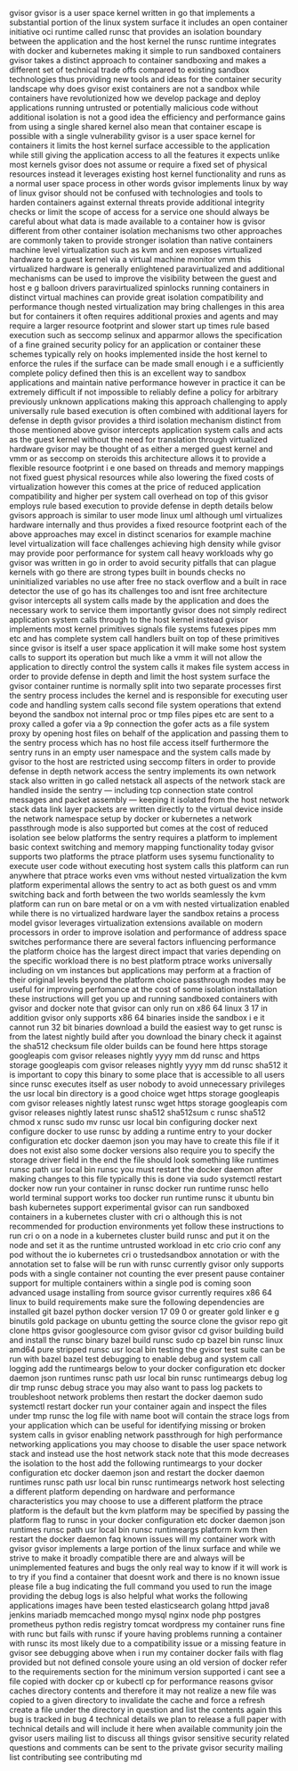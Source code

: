 gvisor gvisor is a user space kernel written in go that implements a substantial portion of the linux system surface it includes an open container initiative oci runtime called runsc that provides an isolation boundary between the application and the host kernel the runsc runtime integrates with docker and kubernetes making it simple to run sandboxed containers gvisor takes a distinct approach to container sandboxing and makes a different set of technical trade offs compared to existing sandbox technologies thus providing new tools and ideas for the container security landscape why does gvisor exist containers are not a sandbox while containers have revolutionized how we develop package and deploy applications running untrusted or potentially malicious code without additional isolation is not a good idea the efficiency and performance gains from using a single shared kernel also mean that container escape is possible with a single vulnerability gvisor is a user space kernel for containers it limits the host kernel surface accessible to the application while still giving the application access to all the features it expects unlike most kernels gvisor does not assume or require a fixed set of physical resources instead it leverages existing host kernel functionality and runs as a normal user space process in other words gvisor implements linux by way of linux gvisor should not be confused with technologies and tools to harden containers against external threats provide additional integrity checks or limit the scope of access for a service one should always be careful about what data is made available to a container how is gvisor different from other container isolation mechanisms two other approaches are commonly taken to provide stronger isolation than native containers machine level virtualization such as kvm and xen exposes virtualized hardware to a guest kernel via a virtual machine monitor vmm this virtualized hardware is generally enlightened paravirtualized and additional mechanisms can be used to improve the visibility between the guest and host e g balloon drivers paravirtualized spinlocks running containers in distinct virtual machines can provide great isolation compatibility and performance though nested virtualization may bring challenges in this area but for containers it often requires additional proxies and agents and may require a larger resource footprint and slower start up times rule based execution such as seccomp selinux and apparmor allows the specification of a fine grained security policy for an application or container these schemes typically rely on hooks implemented inside the host kernel to enforce the rules if the surface can be made small enough i e a sufficiently complete policy defined then this is an excellent way to sandbox applications and maintain native performance however in practice it can be extremely difficult if not impossible to reliably define a policy for arbitrary previously unknown applications making this approach challenging to apply universally rule based execution is often combined with additional layers for defense in depth gvisor provides a third isolation mechanism distinct from those mentioned above gvisor intercepts application system calls and acts as the guest kernel without the need for translation through virtualized hardware gvisor may be thought of as either a merged guest kernel and vmm or as seccomp on steroids this architecture allows it to provide a flexible resource footprint i e one based on threads and memory mappings not fixed guest physical resources while also lowering the fixed costs of virtualization however this comes at the price of reduced application compatibility and higher per system call overhead on top of this gvisor employs rule based execution to provide defense in depth details below gvisors approach is similar to user mode linux uml although uml virtualizes hardware internally and thus provides a fixed resource footprint each of the above approaches may excel in distinct scenarios for example machine level virtualization will face challenges achieving high density while gvisor may provide poor performance for system call heavy workloads why go gvisor was written in go in order to avoid security pitfalls that can plague kernels with go there are strong types built in bounds checks no uninitialized variables no use after free no stack overflow and a built in race detector the use of go has its challenges too and isnt free architecture gvisor intercepts all system calls made by the application and does the necessary work to service them importantly gvisor does not simply redirect application system calls through to the host kernel instead gvisor implements most kernel primitives signals file systems futexes pipes mm etc and has complete system call handlers built on top of these primitives since gvisor is itself a user space application it will make some host system calls to support its operation but much like a vmm it will not allow the application to directly control the system calls it makes file system access in order to provide defense in depth and limit the host system surface the gvisor container runtime is normally split into two separate processes first the sentry process includes the kernel and is responsible for executing user code and handling system calls second file system operations that extend beyond the sandbox not internal proc or tmp files pipes etc are sent to a proxy called a gofer via a 9p connection the gofer acts as a file system proxy by opening host files on behalf of the application and passing them to the sentry process which has no host file access itself furthermore the sentry runs in an empty user namespace and the system calls made by gvisor to the host are restricted using seccomp filters in order to provide defense in depth network access the sentry implements its own network stack also written in go called netstack all aspects of the network stack are handled inside the sentry — including tcp connection state control messages and packet assembly — keeping it isolated from the host network stack data link layer packets are written directly to the virtual device inside the network namespace setup by docker or kubernetes a network passthrough mode is also supported but comes at the cost of reduced isolation see below platforms the sentry requires a platform to implement basic context switching and memory mapping functionality today gvisor supports two platforms the ptrace platform uses sysemu functionality to execute user code without executing host system calls this platform can run anywhere that ptrace works even vms without nested virtualization the kvm platform experimental allows the sentry to act as both guest os and vmm switching back and forth between the two worlds seamlessly the kvm platform can run on bare metal or on a vm with nested virtualization enabled while there is no virtualized hardware layer the sandbox retains a process model gvisor leverages virtualization extensions available on modern processors in order to improve isolation and performance of address space switches performance there are several factors influencing performance the platform choice has the largest direct impact that varies depending on the specific workload there is no best platform ptrace works universally including on vm instances but applications may perform at a fraction of their original levels beyond the platform choice passthrough modes may be useful for improving perfomance at the cost of some isolation installation these instructions will get you up and running sandboxed containers with gvisor and docker note that gvisor can only run on x86 64 linux 3 17 in addition gvisor only supports x86 64 binaries inside the sandbox i e it cannot run 32 bit binaries download a build the easiest way to get runsc is from the latest nightly build after you download the binary check it against the sha512 checksum file older builds can be found here https storage googleapis com gvisor releases nightly yyyy mm dd runsc and https storage googleapis com gvisor releases nightly yyyy mm dd runsc sha512 it is important to copy this binary to some place that is accessible to all users since runsc executes itself as user nobody to avoid unnecessary privileges the usr local bin directory is a good choice wget https storage googleapis com gvisor releases nightly latest runsc wget https storage googleapis com gvisor releases nightly latest runsc sha512 sha512sum c runsc sha512 chmod x runsc sudo mv runsc usr local bin configuring docker next configure docker to use runsc by adding a runtime entry to your docker configuration etc docker daemon json you may have to create this file if it does not exist also some docker versions also require you to specify the storage driver field in the end the file should look something like runtimes runsc path usr local bin runsc you must restart the docker daemon after making changes to this file typically this is done via sudo systemctl restart docker now run your container in runsc docker run runtime runsc hello world terminal support works too docker run runtime runsc it ubuntu bin bash kubernetes support experimental gvisor can run sandboxed containers in a kubernetes cluster with cri o although this is not recommended for production environments yet follow these instructions to run cri o on a node in a kubernetes cluster build runsc and put it on the node and set it as the runtime untrusted workload in etc crio crio conf any pod without the io kubernetes cri o trustedsandbox annotation or with the annotation set to false will be run with runsc currently gvisor only supports pods with a single container not counting the ever present pause container support for multiple containers within a single pod is coming soon advanced usage installing from source gvisor currently requires x86 64 linux to build requirements make sure the following dependencies are installed git bazel python docker version 17 09 0 or greater gold linker e g binutils gold package on ubuntu getting the source clone the gvisor repo git clone https gvisor googlesource com gvisor gvisor cd gvisor building build and install the runsc binary bazel build runsc sudo cp bazel bin runsc linux amd64 pure stripped runsc usr local bin testing the gvisor test suite can be run with bazel bazel test debugging to enable debug and system call logging add the runtimeargs below to your docker configuration etc docker daemon json runtimes runsc path usr local bin runsc runtimeargs debug log dir tmp runsc debug strace you may also want to pass log packets to troubleshoot network problems then restart the docker daemon sudo systemctl restart docker run your container again and inspect the files under tmp runsc the log file with name boot will contain the strace logs from your application which can be useful for identifying missing or broken system calls in gvisor enabling network passthrough for high performance networking applications you may choose to disable the user space network stack and instead use the host network stack note that this mode decreases the isolation to the host add the following runtimeargs to your docker configuration etc docker daemon json and restart the docker daemon runtimes runsc path usr local bin runsc runtimeargs network host selecting a different platform depending on hardware and performance characteristics you may choose to use a different platform the ptrace platform is the default but the kvm platform may be specified by passing the platform flag to runsc in your docker configuration etc docker daemon json runtimes runsc path usr local bin runsc runtimeargs platform kvm then restart the docker daemon faq known issues will my container work with gvisor gvisor implements a large portion of the linux surface and while we strive to make it broadly compatible there are and always will be unimplemented features and bugs the only real way to know if it will work is to try if you find a container that doesnt work and there is no known issue please file a bug indicating the full command you used to run the image providing the debug logs is also helpful what works the following applications images have been tested elasticsearch golang httpd java8 jenkins mariadb memcached mongo mysql nginx node php postgres prometheus python redis registry tomcat wordpress my container runs fine with runc but fails with runsc if youre having problems running a container with runsc its most likely due to a compatibility issue or a missing feature in gvisor see debugging above when i run my container docker fails with flag provided but not defined console youre using an old version of docker refer to the requirements section for the minimum version supported i cant see a file copied with docker cp or kubectl cp for performance reasons gvisor caches directory contents and therefore it may not realize a new file was copied to a given directory to invalidate the cache and force a refresh create a file under the directory in question and list the contents again this bug is tracked in bug 4 technical details we plan to release a full paper with technical details and will include it here when available community join the gvisor users mailing list to discuss all things gvisor sensitive security related questions and comments can be sent to the private gvisor security mailing list contributing see contributing md
